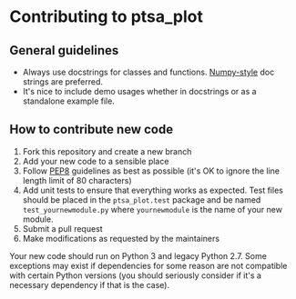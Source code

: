 # Contributing to ptsa_plot

## General guidelines

- Always use docstrings for classes and functions.
  [Numpy-style](https://github.com/numpy/numpy/blob/master/doc/HOWTO_DOCUMENT.rst.txt)
  doc strings are preferred.
- It's nice to include demo usages whether in docstrings or as a standalone
  example file.

## How to contribute new code

1. Fork this repository and create a new branch
2. Add your new code to a sensible place
3. Follow [PEP8][] guidelines as best as possible (it's OK to ignore the line
   length limit of 80 characters)
4. Add unit tests to ensure that everything works as expected. Test files should
   be placed in the `ptsa_plot.test` package and be named `test_yournewmodule.py`
   where `yournewmodule` is the name of your new module.
5. Submit a pull request
6. Make modifications as requested by the maintainers

Your new code should run on Python 3 and legacy Python 2.7. Some exceptions may
exist if dependencies for some reason are not compatible with certain Python
versions (you should seriously consider if it's a necessary dependency if that
is the case).

[PEP8]: https://www.python.org/dev/peps/pep-0008/
